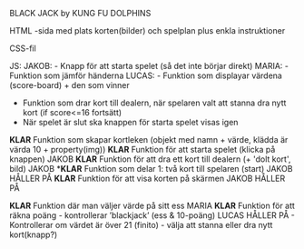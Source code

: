 BLACK JACK by KUNG FU DOLPHINS

HTML -sida med plats korten(bilder) och spelplan plus enkla instruktioner

CSS-fil


JS:
JAKOB: - Knapp för att starta spelet (så det inte börjar direkt)
MARIA: - Funktion som jämför händerna
LUCAS: - Funktion som displayar värdena (score-board) + den som vinner

- Funktion som drar kort till dealern, när spelaren valt att stanna 
    dra nytt kort (if score<=16 fortsätt)
- När spelet är slut ska knappen för starta spelet visas igen

**KLAR** Funktion som skapar kortleken (objekt med namn + värde, klädda är värda 10 + property(img))
**KLAR** Funktion för att starta spelet (klicka på knappen) JAKOB
**KLAR** Funktion för att dra ett kort till dealern (+ 'dolt kort', bild) JAKOB
***KLAR** Funktion som delar 1: två kort till spelaren (start) JAKOB HÅLLER PÅ
**KLAR** Funktion för att visa korten på skärmen JAKOB HÅLLER PÅ

**KLAR** Funktion där man väljer värde på sitt ess MARIA
**KLAR** Funktion för att räkna poäng 
    - kontrollerar ’blackjack’ (ess & 10-poäng) LUCAS HÅLLER PÅ
    - Kontrollerar om värdet är över 21 (finito)
    - välja att stanna eller dra nytt kort(knapp?)

